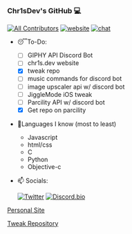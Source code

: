### Chr1sDev's GitHub 💻
[![All Contributors](https://img.shields.io/badge/all_contributors-1-orange.svg?style=flat-square)](#contributors-)
[![website](https://img.shields.io/website?down_color=lightgrey&down_message=offline&label=chr1s.dev&style=flat-square&up_color=limegreen&up_message=online&url=https%3A%2F%2Fchr1s.dev)](https://chr1s.dev)
[![chat](https://img.shields.io/discord/700453406061494292?style=flat-square)](https://discord.gg/EKZyXfM)

- 😴To-Do:
  - [ ] GIPHY API Discord Bot
  - [ ] chr1s.dev website
  - [x] tweak repo
  - [ ] music commands for discord bot
  - [ ] image upscaler api w/ discord bot
  - [ ] JiggleMode iOS tweak
  - [ ] Parcility API w/ discord bot
  - [x] Get repo on parcility
- 🔢Languages I know (most to least)
  - Javascript
  - html/css
  - C
  - Python
  - Objective-c
- 📫 Socials:

  [![Twitter](https://abs.twimg.com/errors/logo23x19@2x.png)](https://twitter.com/Chr1sDev)
  [![Discord.bio](https://chr1s.dev/assets/disc_tiny.png)](https://dsc.bio/chr1sdev)

[Personal Site](https://chr1s.dev)

[Tweak Repository](https://repo.chr1s.dev)

